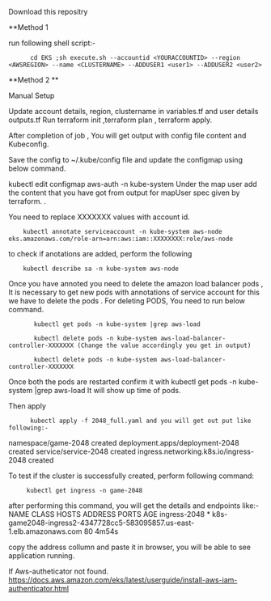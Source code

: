 Download this repositry

**Method 1

run following shell script:-


          cd EKS ;sh execute.sh --accountid <YOURACCOUNTID> --region <AWSREGION> --name <CLUSTERNAME> --ADDUSER1 <user1> --ADDUSER2 <user2>
 
**Method 2
**
 
 Manual Setup

Update account details, region, clustername  in variables.tf and user details outputs.tf
Run terraform init ,terraform plan , terraform apply.

After completion of job , You will get output with config file content and Kubeconfig.

Save the config to ~/.kube/config file and update the configmap using below command.

kubectl edit configmap aws-auth -n kube-system
Under the map user add the content that you have got from output for mapUser spec given by terraform. .


You need to replace XXXXXXX values with account id.

        kubectl annotate serviceaccount -n kube-system aws-node eks.amazonaws.com/role-arn=arn:aws:iam::XXXXXXXX:role/aws-node
        
 
to check if anotations are added, perform the following 

        kubectl describe sa -n kube-system aws-node 

Once you have annoted you need to delete the amazon load balancer pods , It is necessary to get new pods with annotations of service account for this we have to delete the pods . 
For deleting PODS, You need to run below command.

           kubectl get pods -n kube-system |grep aws-load 

           kubectl delete pods -n kube-system aws-load-balancer-controller-XXXXXXX (Change the value accordingly you get in output)

           kubectl delete pods -n kube-system aws-load-balancer-controller-XXXXXXX

Once both the pods are restarted confirm it with 
kubectl get pods -n kube-system |grep aws-load
It will show up time of pods.

Then apply 

          kubectl apply -f 2048_full.yaml and you will get out put like following:-

  namespace/game-2048 created
  deployment.apps/deployment-2048 created
  service/service-2048 created
  ingress.networking.k8s.io/ingress-2048 created
  
To test if the cluster is successfully created, perform following command:

         kubectl get ingress -n game-2048 
         
after performing this command, you will get the details and endpoints like:-
NAME           CLASS    HOSTS   ADDRESS                                                                  PORTS   AGE
ingress-2048   <none>   *       k8s-game2048-ingress2-4347728cc5-583095857.us-east-1.elb.amazonaws.com   80      4m54s

 
 copy the address collumn and paste it in browser, you will be able to see application running.
 
If Aws-autheticator not found.
         https://docs.aws.amazon.com/eks/latest/userguide/install-aws-iam-authenticator.html
